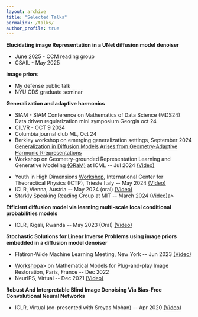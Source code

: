 ```yaml
---
layout: archive
title: "Selected Talks"
permalink: /talks/
author_profile: true
---
```



**Elucidating image Representation in a UNet diffusion model denoiser**
<!-- June 2025 - our lab meeting-->
- June 2025 - CCM reading group
- CSAIL - May 2025

**image priors**
- My defense public talk
- NYU CDS graduate seminar

**Generalization and adaptive harmonics**
- SIAM - SIAM Conference on Mathematics of Data Science (MDS24) Data driven regularization mini symposium  Georgia oct 24
- CILVR - OCT 9 2024
- Columbia journal club ML, Oct 24
- Berkley workshop on emerging generalization settings,  September 2024 <a href="https://www.youtube.com/watch?v=BsX3FzIPVDQ" target="_blank">Generalization in Diffusion Models Arises from Geometry-Adaptive Harmonic Rrepresentations<a>
- Workshop on Geometry-grounded Representation Learning and Generative Modeling <a href="https://gram-workshop.github.io/" target="_blank">(GRaM)</a> at ICML -- Jul 2024 <a href="https://slideslive.com/39022248/generalization-in-diffusion-models-arises-from-geometryadaptive-harmonic-representations?ref=speaker-23489" target="_blank">(Video)</a>
<!-- FI internal workshop on diffusion model and representation correspondence -->
<!-- Luca’s lab meeting -->
- Youth in High Dimensions <a href="https://indico.ictp.it/event/10478" target="_blank">Workshop</a>, International Center for Theorectical Physics (ICTP), Trieste Italy -- May 2024 <a href="https://www.youtube.com/watch?v=zMmFgy2mXz8&list=PLRwcSE2bmyByAJzy0cvK-Fgp_WZ4qm6U0&index=5" target="_blank">(Video)</a>
- ICLR, Vienna, Austria -- May 2024 (oral) <a href="https://slideslive.com/embed/presentation/39020004?js_embed_version=3&embed_init_token=eyJhbGciOiJIUzI1NiJ9.eyJpYXQiOjE3MTYxMzg1MDMsImV4cCI6MTcxNjI2ODEwMywidSI6eyJ1dWlkIjoiNWY1OTY5ZDEtYzM4Yy00OTM1LTgwZmUtMTU3ODg5MTJjNTI3IiwiaSI6bnVsbCwiZSI6bnVsbCwibSI6ZmFsc2V9LCJkIjoiaWNsci5jYyJ9.tWfuMfKLTH8AhUqoZimG0tMYm3_YCO4G1Up7fKvo_qA&embed_parent_url=https%3A%2F%2Ficlr.cc%2Fvirtual%2F2024%2Fsession%2F15088" target="_blank">(Video)</a>
- Starkly Speaking Reading Group at MIT -- March 2024 <a href="https://www.youtube.com/watch?v=V_t6QppPbwQ" target="_blank">(Video)</a>a>
<!-- FI workshop on diffusion- generalization -->

**Efficient diffusion model via learning multi-scale local conditional probabilities models**
- ICLR, Kigali, Rwanda -- May 2023 (Oral) <a href="https://iclr.cc/virtual/2023/poster/10971" target="_blank">(Video)</a>

**Stochastic Solutions for Linear Inverse Problems using image priors embedded in a diffusion model denoiser**
- Flatiron-Wide Machine Learning Meeting, New York -- Jun 2023 <a href="https://www.youtube.com/watch?v=24IukBNPJLw" target="_blank">(Video)</a>
<!--Lightening talk on universal inverse for incoming grad students - 2021-->
- <a href="https://gdr-mia.math.cnrs.fr/events/pnpworkshop/" target="_blank">Workshop</a>a> on Mathematical Models for Plug-and-play Image Restoration, Paris, France -- Dec 2022
- NeurIPS, Virtual -- Dec 2021 <a href="https://slideslive.com/38969052/stochastic-solutions-for-linear-inverse-problems-using-the-prior-implicit-in-a-denoiser?ref=speaker-23489" target="_blank">(Video)</a>

<!--**Bias-free deep neural network denoisers act like adaptive linear projections onto the local tangent plane of the image manifold**-->
**Robust And Interpretable Blind Image Denoising Via Bias-Free Convolutional Neural Networks**
- ICLR, Virtual (co-presented with Sreyas Mohan) -- Apr 2020 <a href="https://iclr.cc/virtual_2020/poster_HJlSmC4FPS.html" target="_blank">(Video)</a>
